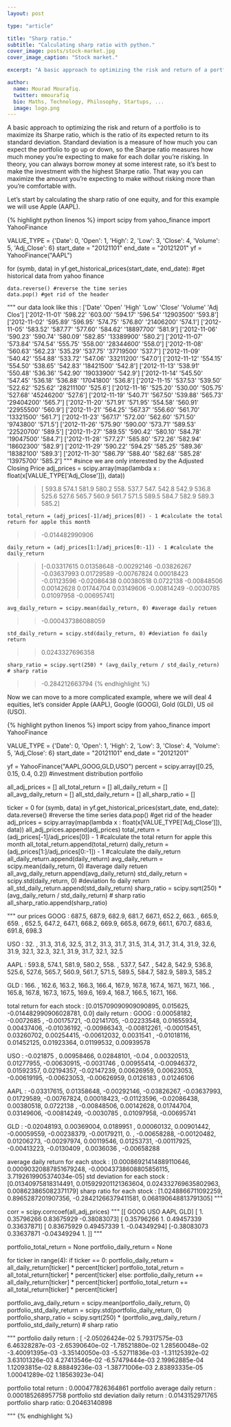 ```yaml
---
layout: post

type: "article"

title: "Sharp ratio."
subtitle: "Calculating sharp ratio with python."
cover_image: posts/stock-market.jpg
cover_image_caption: "Stock market."

excerpt: "A basic approach to optimizing the risk and return of a portfolio is to maximize its Sharpe ratio, which is the ratio of its expected return to its standard deviation."

author:
  name: Mourad Mourafiq.
  twitter: mmourafiq
  bio: Maths, Technology, Philosophy, Startups, ...
  image: logo.png
---
```


A basic approach to optimizing the risk and return of a portfolio is to maximize its Sharpe ratio, which is the ratio of its expected return to its standard deviation. Standard deviation is a measure of how much you can expect the portfolio to go up or down, so the Sharpe ratio measures how much money you’re expecting to make for each dollar you’re risking. In theory, you can always borrow money at some interest rate, so it’s best to make the investment with the highest Sharpe ratio. That way you can maximize the amount you’re expecting to make without risking more than you’re comfortable with.

Let’s start by calculating the sharp ratio of one equity, and for this example we will use Apple (AAPL).

{% highlight python linenos %}
import scipy
from yahoo_finance import YahooFinance

VALUE_TYPE = {'Date': 0, 'Open': 1, 'High': 2, 'Low': 3, 'Close': 4, 'Volume': 5, 'Adj_Close': 6}
start_date = "20121101"
end_date = "20121201"
yf = YahooFinance("AAPL")

for (symb, data) in yf.get_historical_prices(start_date, end_date): #get historical data from yahoo finance

    data.reverse() #reverse the time series
    data.pop() #get rid of the header

"""
our data look like this :
 ['Date'       'Open'   'High'   'Low'    'Close'  'Volume'   'Adj Clos']
 ['2012-11-01' '598.22' '603.00' '594.17' '596.54' '12903500' '593.8']
 ['2012-11-02' '595.89' '596.95' '574.75' '576.80' '21406200' '574.1']
 ['2012-11-05' '583.52' '587.77' '577.60' '584.62' '18897700' '581.9']
 ['2012-11-06' '590.23' '590.74' '580.09' '582.85' '13389900' '580.2']
 ['2012-11-07' '573.84' '574.54' '555.75' '558.00' '28344600' '558.0']
 ['2012-11-08' '560.63' '562.23' '535.29' '537.75' '37719500' '537.7']
 ['2012-11-09' '540.42' '554.88' '533.72' '547.06' '33211200' '547.0']
 ['2012-11-12' '554.15' '554.50' '538.65' '542.83' '18421500' '542.8']
 ['2012-11-13' '538.91' '550.48' '536.36' '542.90' '19033900' '542.9']
 ['2012-11-14' '545.50' '547.45' '536.18' '536.88' '17041800' '536.8']
 ['2012-11-15' '537.53' '539.50' '522.62' '525.62' '28211100' '525.6']
 ['2012-11-16' '525.20' '530.00' '505.75' '527.68' '45246200' '527.6']
 ['2012-11-19' '540.71' '567.50' '539.88' '565.73' '29404200' '565.7']
 ['2012-11-20' '571.91' '571.95' '554.58' '560.91' '22955500' '560.9']
 ['2012-11-21' '564.25' '567.37' '556.60' '561.70' '13321500' '561.7']
 ['2012-11-23' '567.17' '572.00' '562.60' '571.50' '9743800' '571.5']
 ['2012-11-26' '575.90' '590.00' '573.71' '589.53' '22520700' '589.5']
 ['2012-11-27' '589.55' '590.42' '580.10' '584.78' '19047500' '584.7']
 ['2012-11-28' '577.27' '585.80' '572.26' '582.94' '18602300' '582.9']
 ['2012-11-29' '590.22' '594.25' '585.25' '589.36' '18382100' '589.3']
 ['2012-11-30' '586.79' '588.40' '582.68' '585.28' '13975700' '585.2']
"""
    #since we are only interested by the Adjusted Closing Price
    adj_prices = scipy.array(map(lambda x : float(x[VALUE_TYPE['Adj_Close']]), data))

>> [ 593.8  574.1  581.9  580.2  558.   537.7  547.   542.8  542.9  536.8
   525.6  527.6  565.7  560.9  561.7  571.5  589.5  584.7  582.9  589.3
   585.2]

    total_return = (adj_prices[-1]/adj_prices[0]) - 1 #calculate the total return for apple this month
>> -0.014482990906

    daily_return = (adj_prices[1:]/adj_prices[0:-1]) - 1 #calculate the daily_return
>> [-0.03317615  0.01358648 -0.00292146 -0.03826267 -0.03637993  0.01729589
   -0.00767824  0.00018423 -0.01123596 -0.02086438  0.00380518  0.0722138
   -0.00848506  0.00142628  0.01744704  0.03149606 -0.00814249 -0.0030785
    0.01097958 -0.00695741]

    avg_daily_return = scipy.mean(daily_return, 0) #average daily retuen
>> -0.000437386088059

    std_daily_return = scipy.std(daily_return, 0) #deviation fo daily return
>> 0.0243327696358

    sharp_ratio = scipy.sqrt(250) * (avg_daily_return / std_daily_return) # sharp ratio
>> -0.284212663794
{% endhighlight %}

Now we can move to a more complicated example, where we will deal 4 equities, let’s consider Apple (AAPL), Google (GOOG), Gold (GLD), US oil (USO).

{% highlight python linenos %}
import scipy
from yahoo_finance import YahooFinance


VALUE_TYPE = {'Date': 0, 'Open': 1, 'High': 2, 'Low': 3, 'Close': 4, 'Volume': 5, 'Adj_Close': 6}
start_date = "20121101"
end_date = "20121201"

yf = YahooFinance("AAPL,GOOG,GLD,USO")
percent = scipy.array([0.25, 0.15, 0.4, 0.2]) #investment distribution portfolio

all_adj_prices = []
all_total_return = []
all_daily_return = []
all_avg_daily_return = []
all_std_daily_return = []
all_sharp_ratio = []

ticker = 0
for (symb, data) in yf.get_historical_prices(start_date, end_date):
    data.reverse() #reverse the time series
    data.pop() #get rid of the header
    adj_prices = scipy.array(map(lambda x : float(x[VALUE_TYPE['Adj_Close']]), data))
    all_adj_prices.append(adj_prices)
    total_return = (adj_prices[-1]/adj_prices[0]) - 1 #calculate the total return for apple this month
    all_total_return.append(total_return)
    daily_return = (adj_prices[1:]/adj_prices[0:-1]) - 1 #calculate the daily_return
    all_daily_return.append(daily_return)
    avg_daily_return = scipy.mean(daily_return, 0) #average daily retuen
    all_avg_daily_return.append(avg_daily_return)
    std_daily_return = scipy.std(daily_return, 0) #deviation fo daily return
    all_std_daily_return.append(std_daily_return)
    sharp_ratio = scipy.sqrt(250) * (avg_daily_return / std_daily_return) # sharp ratio
    all_sharp_ratio.append(sharp_ratio)

  """
  our prices
  GOOG : 687.5,  687.9,  682.9,  681.7,  667.1,  652.2,  663. ,  665.9,
        659. ,  652.5,  647.2,  647.1,  668.2,  669.9,  665.8,  667.9,
        661.1,  670.7,  683.6,  691.8,  698.3

  USO : 32. ,  31.3,  31.6,  32.5,  31.2,  31.3,  31.7,  31.5,  31.4,
        31.7,  31.4,  31.9,  32.6,  31.9,  32.1,  32.3,  32.1,  31.9,
        31.7,  32.1,  32.5

  AAPL : 593.8,  574.1,  581.9,  580.2,  558. ,  537.7,  547. ,  542.8,
        542.9,  536.8,  525.6,  527.6,  565.7,  560.9,  561.7,  571.5,
        589.5,  584.7,  582.9,  589.3,  585.2

  GLD : 166. ,  162.6,  163.2,  166.3,  166.4,  167.9,  167.8,  167.4,
        167.1,  167.1,  166. ,  165.8,  167.8,  167.3,  167.5,  169.6,
        169.4,  168.7,  166.5,  167.1,  166.

  total return for each stock : [0.015709090909090895, 0.015625, -0.014482990906028781, 0.0]
  daily return :
  GOOG : 0.00058182, -0.0072685 , -0.00175721, -0.02141705, -0.02233548,
        0.01655934,  0.00437406, -0.01036192, -0.00986343, -0.00812261,
       -0.00015451,  0.03260702,  0.00254415, -0.00612032,  0.0031541 ,
       -0.01018116,  0.01452125,  0.01923364,  0.01199532,  0.00939578

  USO : -0.021875  ,  0.00958466,  0.02848101, -0.04      ,  0.00320513,
        0.01277955, -0.00630915, -0.0031746 ,  0.00955414, -0.00946372,
        0.01592357,  0.02194357, -0.02147239,  0.00626959,  0.00623053,
       -0.00619195, -0.00623053, -0.00626959,  0.0126183 ,  0.01246106

  AAPL : -0.03317615,  0.01358648, -0.00292146, -0.03826267, -0.03637993,
        0.01729589, -0.00767824,  0.00018423, -0.01123596, -0.02086438,
        0.00380518,  0.0722138 , -0.00848506,  0.00142628,  0.01744704,
        0.03149606, -0.00814249, -0.0030785 ,  0.01097958, -0.00695741

  GLD : -0.02048193,  0.00369004,  0.0189951 ,  0.00060132,  0.00901442,
       -0.00059559, -0.00238379, -0.00179211,  0.        , -0.00658288,
       -0.00120482,  0.01206273, -0.00297974,  0.00119546,  0.01253731,
       -0.00117925, -0.00413223, -0.0130409 ,  0.0036036 , -0.00658288

  average daily return for each stock : [0.00086921414889110646, 0.00090320887851679248, -0.00043738608805856115, 3.7192619905374034e-05]
  std deviation for each stock : [0.01340975818314491, 0.015929201121363604, 0.024332769635802963, 0.008623865082371179]
  sharp ratio for each stock : [1.0248866711092259, 0.8965287201907356, -0.28421266379411581, 0.068190648813791305]
  """

  corr = scipy.corrcoef(all_adj_prices)
  """
  [[ GOOG        USO         AAPL        GLD]
   [ 1.          0.35796266  0.83675929 -0.38083073]
   [ 0.35796266  1.          0.49457339  0.33637871]
   [ 0.83675929  0.49457339  1.         -0.04349294]
   [-0.38083073  0.33637871 -0.04349294  1.        ]]
  """

portfolio_total_return = None
portfolio_daily_return = None

for ticker in range(4):
    if ticker == 0:
        portfolio_daily_return = all_daily_return[ticker] * percent[ticker]
        portfolio_total_return = all_total_return[ticker] * percent[ticker]
    else:
        portfolio_daily_return += all_daily_return[ticker] * percent[ticker]
        portfolio_total_return += all_total_return[ticker] * percent[ticker]

portfolio_avg_daily_return = scipy.mean(portfolio_daily_return, 0)
portfolio_std_daily_return = scipy.std(portfolio_daily_return, 0)
portfolio_sharp_ratio = scipy.sqrt(250) * (portfolio_avg_daily_return / portfolio_std_daily_return) # sharp ratio

"""
portfolio daily return :
[ -2.05026424e-02   5.79317575e-03   6.46328287e-03  -2.65390640e-02
  -1.78521880e-02   1.28560048e-02  -3.40091395e-03  -3.35140050e-03
  -5.52711836e-03  -1.31125392e-02   3.63101326e-03   4.27413546e-02
  -6.57479444e-03   2.19962885e-04   1.12093815e-02   8.88849236e-03
  -1.38771006e-03   2.83893335e-05   1.00041289e-02   1.18563923e-04]

portfolio total return : 0.000477826364861
portfolio average daily return : 0.000185268957758
portfolio std deviation daily return : 0.0143152971765
portfolio sharp ratio: 0.20463140898

"""
{% endhighlight %}

